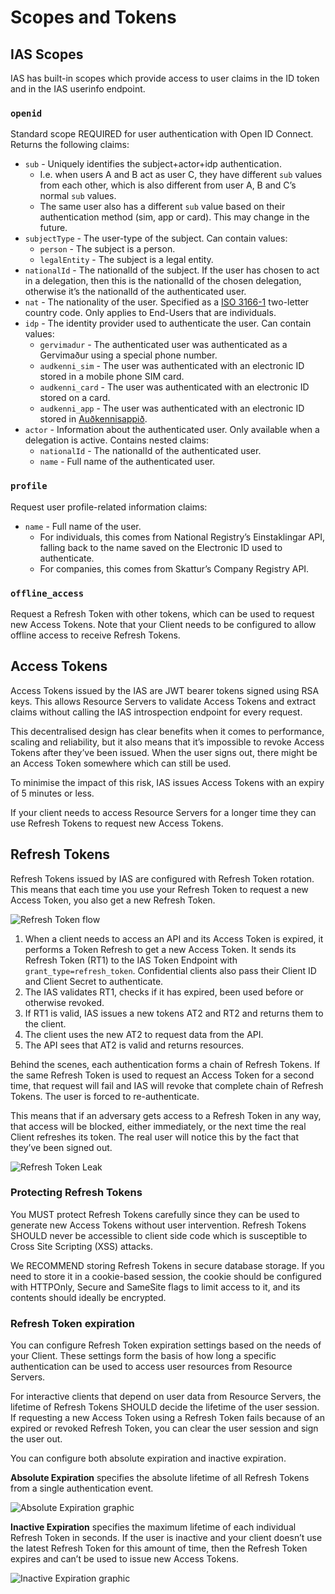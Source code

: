 # Scopes and Tokens

## IAS Scopes

IAS has built-in scopes which provide access to user claims in the ID token and in the IAS userinfo endpoint.

### `openid`

Standard scope REQUIRED for user authentication with Open ID Connect. Returns the following claims:

- `sub` - Uniquely identifies the subject+actor+idp authentication.
  - I.e. when users A and B act as user C, they have different `sub` values from each other, which is also different from user A, B and C’s normal `sub` values.
  - The same user also has a different `sub` value based on their authentication method (sim, app or card). This may change in the future.
- `subjectType` - The user-type of the subject. Can contain values:
  - `person` - The subject is a person.
  - `legalEntity` - The subject is a legal entity.
- `nationalId` - The nationalId of the subject. If the user has chosen to act in a delegation, then this is the nationalId of the chosen delegation, otherwise it’s the nationalId of the authenticated user.
- `nat` - The nationality of the user. Specified as a [ISO 3166-1](https://en.wikipedia.org/wiki/ISO_3166-1_alpha-2) two-letter country code. Only applies to End-Users that are individuals.
- `idp` - The identity provider used to authenticate the user. Can contain values:
  - `gervimadur` - The authenticated user was authenticated as a Gervimaður using a special phone number.
  - `audkenni_sim` - The user was authenticated with an electronic ID stored in a mobile phone SIM card.
  - `audkenni_card` - The user was authenticated with an electronic ID stored on a card.
  - `audkenni_app` - The user was authenticated with an electronic ID stored in [Auðkennisappið](https://app.audkenni.is/).
- `actor` - Information about the authenticated user. Only available when a delegation is active. Contains nested claims:
  - `nationalId` - The nationalId of the authenticated user.
  - `name` - Full name of the authenticated user.

### `profile`

Request user profile-related information claims:

- `name` - Full name of the user.
  - For individuals, this comes from National Registry’s Einstaklingar API, falling back to the name saved on the Electronic ID used to authenticate.
  - For companies, this comes from Skattur’s Company Registry API.

### `offline_access`

Request a Refresh Token with other tokens, which can be used to request new Access Tokens. Note that your Client needs to be configured to allow offline access to receive Refresh Tokens.

## Access Tokens

Access Tokens issued by the IAS are JWT bearer tokens signed using RSA keys. This allows Resource Servers to validate Access Tokens and extract claims without calling the IAS introspection endpoint for every request.

This decentralised design has clear benefits when it comes to performance, scaling and reliability, but it also means that it’s impossible to revoke Access Tokens after they’ve been issued. When the user signs out, there might be an Access Token somewhere which can still be used.

To minimise the impact of this risk, IAS issues Access Tokens with an expiry of 5 minutes or less.

If your client needs to access Resource Servers for a longer time they can use Refresh Tokens to request new Access Tokens.

## Refresh Tokens

Refresh Tokens issued by IAS are configured with Refresh Token rotation. This means that each time you use your Refresh Token to request a new Access Token, you also get a new Refresh Token.

![Refresh Token flow](assets/refresh_token.png)

1. When a client needs to access an API and its Access Token is expired, it performs a Token Refresh to get a new Access Token. It sends its Refresh Token (RT1) to the IAS Token Endpoint with `grant_type=refresh_token`. Confidential clients also pass their Client ID and Client Secret to authenticate.
2. The IAS validates RT1, checks if it has expired, been used before or otherwise revoked.
3. If RT1 is valid, IAS issues a new tokens AT2 and RT2 and returns them to the client.
4. The client uses the new AT2 to request data from the API.
5. The API sees that AT2 is valid and returns resources.

Behind the scenes, each authentication forms a chain of Refresh Tokens. If the same Refresh Token is used to request an Access Token for a second time, that request will fail and IAS will revoke that complete chain of Refresh Tokens. The user is forced to re-authenticate.

This means that if an adversary gets access to a Refresh Token in any way, that access will be blocked, either immediately, or the next time the real Client refreshes its token. The real user will notice this by the fact that they’ve been signed out.

![Refresh Token Leak](assets/refresh_token_leak.png)

### Protecting Refresh Tokens

You MUST protect Refresh Tokens carefully since they can be used to generate new Access Tokens without user intervention. Refresh Tokens SHOULD never be accessible to client side code which is susceptible to Cross Site Scripting (XSS) attacks.

We RECOMMEND storing Refresh Tokens in secure database storage. If you need to store it in a cookie-based session, the cookie should be configured with HTTPOnly, Secure and SameSite flags to limit access to it, and its contents should ideally be encrypted.

### Refresh Token expiration

You can configure Refresh Token expiration settings based on the needs of your Client. These settings form the basis of how long a specific authentication can be used to access user resources from Resource Servers.

For interactive clients that depend on user data from Resource Servers, the lifetime of Refresh Tokens SHOULD decide the lifetime of the user session. If requesting a new Access Token using a Refresh Token fails because of an expired or revoked Refresh Token, you can clear the user session and sign the user out.

You can configure both absolute expiration and inactive expiration.

**Absolute Expiration** specifies the absolute lifetime of all Refresh Tokens from a single authentication event.

![Absolute Expiration graphic](assets/absolute_expiration.png)

**Inactive Expiration** specifies the maximum lifetime of each individual Refresh Token in seconds. If the user is inactive and your client doesn’t use the latest Refresh Token for this amount of time, then the Refresh Token expires and can’t be used to issue new Access Tokens.

![Inactive Expiration graphic](assets/inactive_expiration.png)
